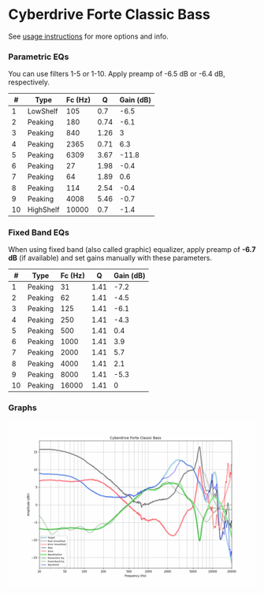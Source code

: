 # Cyberdrive Forte Classic Bass
See [usage instructions](https://github.com/jaakkopasanen/AutoEq#usage) for more options and info.

### Parametric EQs
You can use filters 1-5 or 1-10. Apply preamp of -6.5 dB or -6.4 dB, respectively.

|   # | Type      |   Fc (Hz) |    Q |   Gain (dB) |
|-----|-----------|-----------|------|-------------|
|   1 | LowShelf  |       105 | 0.7  |        -6.5 |
|   2 | Peaking   |       180 | 0.74 |        -6.1 |
|   3 | Peaking   |       840 | 1.26 |         3   |
|   4 | Peaking   |      2365 | 0.71 |         6.3 |
|   5 | Peaking   |      6309 | 3.67 |       -11.8 |
|   6 | Peaking   |        27 | 1.98 |        -0.4 |
|   7 | Peaking   |        64 | 1.89 |         0.6 |
|   8 | Peaking   |       114 | 2.54 |        -0.4 |
|   9 | Peaking   |      4008 | 5.46 |        -0.7 |
|  10 | HighShelf |     10000 | 0.7  |        -1.4 |

### Fixed Band EQs
When using fixed band (also called graphic) equalizer, apply preamp of **-6.7 dB** (if available) and set gains manually with these parameters.

|   # | Type    |   Fc (Hz) |    Q |   Gain (dB) |
|-----|---------|-----------|------|-------------|
|   1 | Peaking |        31 | 1.41 |        -7.2 |
|   2 | Peaking |        62 | 1.41 |        -4.5 |
|   3 | Peaking |       125 | 1.41 |        -6.1 |
|   4 | Peaking |       250 | 1.41 |        -4.3 |
|   5 | Peaking |       500 | 1.41 |         0.4 |
|   6 | Peaking |      1000 | 1.41 |         3.9 |
|   7 | Peaking |      2000 | 1.41 |         5.7 |
|   8 | Peaking |      4000 | 1.41 |         2.1 |
|   9 | Peaking |      8000 | 1.41 |        -5.3 |
|  10 | Peaking |     16000 | 1.41 |         0   |

### Graphs
![](./Cyberdrive%20Forte%20Classic%20Bass.png)
